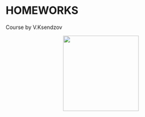 # HOMEWORKS
 Course by V.Ksendzov

<div id="header" align="center">
  <img src="https://media.giphy.com/media/l2SpZkQ0XT1XtKus0/giphy.gif" width="200"/>
</div>
  


